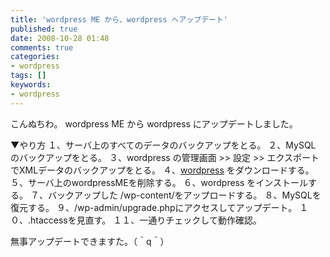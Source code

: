 ```yaml
---
title: 'wordpress ME から、wordpress へアップデート'
published: true
date: 2008-10-28 01:48
comments: true
categories:
- wordpress
tags: []
keywords:
- wordpress
---
```

こんぬちわ。
wordpress ME から wordpress にアップデートしました。

▼やり方
１、サーバ上のすべてのデータのバックアップをとる。
２、MySQL のバックアップをとる。
３、wordpress の管理画面 >> 設定 >> エクスポート　でXMLデータのバックアップをとる。
４、[wordpress](http://ja.wordpress.org/ "wordpress") をダウンロードする。
５、サーバ上のwordpressMEを削除する。
６、wordpress をインストールする。
７、バックアップした /wp-content/をアップロードする。
８、MySQLを復元する。
９、/wp-admin/upgrade.phpにアクセスしてアップデート。
１０、.htaccessを見直す。
１１、一通りチェックして動作確認。

無事アップデートできますた。（＾q＾）
